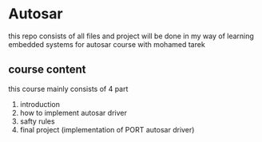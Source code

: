 # Autosar
this repo consists of all files and project will be done in my way of learning embedded systems for autosar course with mohamed tarek
## course content
this course mainly consists of 4 part
1. introduction
2. how to implement autosar driver
3. safty rules
4. final project (implementation of PORT autosar driver)
